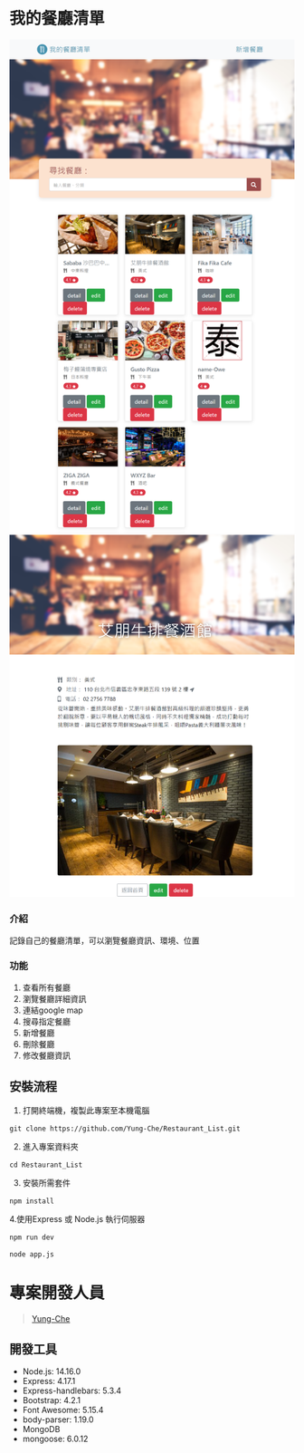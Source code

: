 # 我的餐廳清單
![image](https://github.com/Yung-Che/Restaurant_List/blob/main/public/image/show.png)
![image](https://github.com/Yung-Che/Restaurant_List/blob/main/public/image/detail.png)

### 介紹
記錄自己的餐廳清單，可以瀏覽餐廳資訊、環境、位置

### 功能
1. 查看所有餐廳
2. 瀏覽餐廳詳細資訊
3. 連結google map 
4. 搜尋指定餐廳
5. 新增餐廳
6. 刪除餐廳
7. 修改餐廳資訊

## 安裝流程

1. 打開終端機，複製此專案至本機電腦
```
git clone https://github.com/Yung-Che/Restaurant_List.git
```
2. 進入專案資料夾
```
cd Restaurant_List
```
3. 安裝所需套件
```
npm install
```
4.使用Express 或 Node.js 執行伺服器
```
npm run dev
```

```
node app.js
```
# 專案開發人員
>[Yung-Che](https://github.com/Yung-Che)

## 開發工具
- Node.js: 14.16.0
- Express: 4.17.1
- Express-handlebars: 5.3.4
- Bootstrap: 4.2.1
- Font Awesome: 5.15.4
- body-parser: 1.19.0
- MongoDB
- mongoose: 6.0.12

